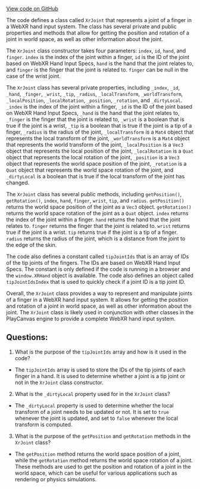[View code on GitHub](https://github.com/playcanvas/engine/src/framework/xr/xr-joint.js)

The code defines a class called `XrJoint` that represents a joint of a finger in a WebXR hand input system. The class has several private and public properties and methods that allow for getting the position and rotation of a joint in world space, as well as other information about the joint.

The `XrJoint` class constructor takes four parameters: `index`, `id`, `hand`, and `finger`. `index` is the index of the joint within a finger, `id` is the ID of the joint based on WebXR Hand Input Specs, `hand` is the hand that the joint relates to, and `finger` is the finger that the joint is related to. `finger` can be null in the case of the wrist joint.

The `XrJoint` class has several private properties, including `_index`, `_id`, `_hand`, `_finger`, `_wrist`, `_tip`, `_radius`, `_localTransform`, `_worldTransform`, `_localPosition`, `_localRotation`, `_position`, `_rotation`, and `_dirtyLocal`. `_index` is the index of the joint within a finger, `_id` is the ID of the joint based on WebXR Hand Input Specs, `_hand` is the hand that the joint relates to, `_finger` is the finger that the joint is related to, `_wrist` is a boolean that is true if the joint is a wrist, `_tip` is a boolean that is true if the joint is a tip of a finger, `_radius` is the radius of the joint, `_localTransform` is a `Mat4` object that represents the local transform of the joint, `_worldTransform` is a `Mat4` object that represents the world transform of the joint, `_localPosition` is a `Vec3` object that represents the local position of the joint, `_localRotation` is a `Quat` object that represents the local rotation of the joint, `_position` is a `Vec3` object that represents the world space position of the joint, `_rotation` is a `Quat` object that represents the world space rotation of the joint, and `_dirtyLocal` is a boolean that is true if the local transform of the joint has changed.

The `XrJoint` class has several public methods, including `getPosition()`, `getRotation()`, `index`, `hand`, `finger`, `wrist`, `tip`, and `radius`. `getPosition()` returns the world space position of the joint as a `Vec3` object. `getRotation()` returns the world space rotation of the joint as a `Quat` object. `index` returns the index of the joint within a finger. `hand` returns the hand that the joint relates to. `finger` returns the finger that the joint is related to. `wrist` returns true if the joint is a wrist. `tip` returns true if the joint is a tip of a finger. `radius` returns the radius of the joint, which is a distance from the joint to the edge of the skin.

The code also defines a constant called `tipJointIds` that is an array of IDs of the tip joints of the fingers. The IDs are based on WebXR Hand Input Specs. The constant is only defined if the code is running in a browser and the `window.XRHand` object is available. The code also defines an object called `tipJointIdsIndex` that is used to quickly check if a joint ID is a tip joint ID.

Overall, the `XrJoint` class provides a way to represent and manipulate joints of a finger in a WebXR hand input system. It allows for getting the position and rotation of a joint in world space, as well as other information about the joint. The `XrJoint` class is likely used in conjunction with other classes in the PlayCanvas engine to provide a complete WebXR hand input system.
## Questions: 
 1. What is the purpose of the `tipJointIds` array and how is it used in the code?
- The `tipJointIds` array is used to store the IDs of the tip joints of each finger in a hand. It is used to determine whether a joint is a tip joint or not in the `XrJoint` class constructor.

2. What is the `_dirtyLocal` property used for in the `XrJoint` class?
- The `_dirtyLocal` property is used to determine whether the local transform of a joint needs to be updated or not. It is set to `true` whenever the joint is updated, and set to `false` whenever the local transform is computed.

3. What is the purpose of the `getPosition` and `getRotation` methods in the `XrJoint` class?
- The `getPosition` method returns the world space position of a joint, while the `getRotation` method returns the world space rotation of a joint. These methods are used to get the position and rotation of a joint in the world space, which can be useful for various applications such as rendering or physics simulations.